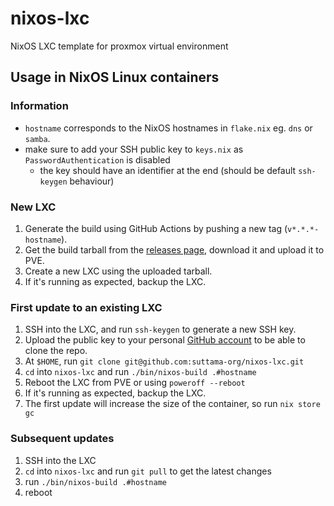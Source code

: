 # nixos-lxc

NixOS LXC template for proxmox virtual environment

## Usage in NixOS Linux containers

### Information

- `hostname` corresponds to the NixOS hostnames in `flake.nix` eg. `dns` or `samba`.
- make sure to add your SSH public key to `keys.nix` as `PasswordAuthentication` is disabled
  - the key should have an identifier at the end (should be default `ssh-keygen` behaviour)

### New LXC

1. Generate the build using GitHub Actions by pushing a new tag (`v*.*.*-hostname`).
2. Get the build tarball from the [releases page](https://github.com/suttama-org/nixos-lxc/releases), download it and upload it to PVE.
3. Create a new LXC using the uploaded tarball.
4. If it's running as expected, backup the LXC.

### First update to an existing LXC

1. SSH into the LXC, and run `ssh-keygen` to generate a new SSH key.
2. Upload the public key to your personal [GitHub account](https://github.com/settings/keys) to be able to clone the repo.
3. At `$HOME`, run `git clone git@github.com:suttama-org/nixos-lxc.git`
4. `cd` into `nixos-lxc` and run `./bin/nixos-build .#hostname`
5. Reboot the LXC from PVE or using `poweroff --reboot`
6. If it's running as expected, backup the LXC.
7. The first update will increase the size of the container, so run `nix store gc`

### Subsequent updates

1. SSH into the LXC
2. `cd` into `nixos-lxc` and run `git pull` to get the latest changes
3. run `./bin/nixos-build .#hostname`
4. reboot
